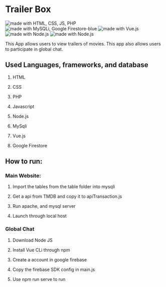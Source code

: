 # Trailer Box

<img src="https://img.shields.io/badge/Language-HTML, CSS, JS, PHP-brightgreen.svg" alt="made with HTML, CSS, JS, PHP">
<img src="https://img.shields.io/badge/Database-MySQLi, Google Firestore-blue.svg" alt="made with MySQLi, Google Firestore-blue">
<img src="https://img.shields.io/badge/Framework-Vue.js-brightgreen.svg" alt="made with Vue.js">
<img src="https://img.shields.io/badge/JS Runtime environment-Node.js-blue.svg" alt="made with Node.js">
<img src="https://img.shields.io/badge/API-TMDB-brightgreen.svg" alt="made with Node.js">


This App allows users to view trailers of movies. This app also allows users to participate in global chat.

## Used Languages, frameworks, and database

1. HTML

2. CSS

3. PHP

4. Javascript

5. Node.js

6. MySqli

7. Vue.js

8. Google Firestore


## How to run:

### Main Website:

1. Import the tables from the table folder into mysqli

2. Get a api from TMDB and copy it to apiTransaction.js

3. Run apache, and mysql server

4. Launch through local host

### Global Chat
1. Download Node JS

2. Install Vue CLi through npm

3. Create a account in google firebase

4. Copy the firebase SDK config in main.js

5. Use npm run serve to run
